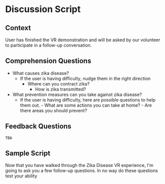 # Discussion Script

## Context
User has finished the VR demonstration and will be asked by our volunteer
to participate in a follow-up conversation.

## Comprehension Questions
- What causes zika disease?
  - If the user is having difficulty, nudge them in the right direction
	  - Where can you contract zika?
		- How is zika transmitted?
- What prevention measures can you take against zika disease?
  - If the user is having difficulty, here are possible questions to help them
    out.
		- What are some actions you can take at home?
		- Are there areas you should prevent?

## Feedback Questions

`TBA`

## Sample Script

Now that you have walked through the Zika Disease VR experience, I'm going to ask
you a few follow-up questions. In no way do these questions test your ability
